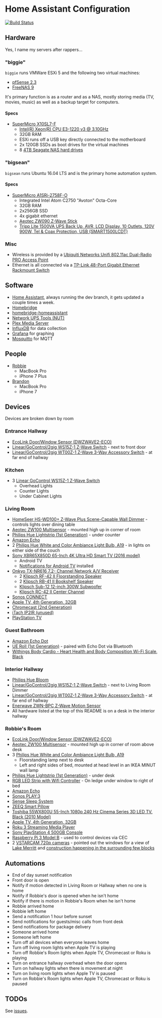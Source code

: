 # Home Assistant Configuration

[![Build Status](https://travis-ci.org/robbiet480/Home-Assistant-Config.svg?branch=master)](https://travis-ci.org/robbiet480/Home-Assistant-Config)

## Hardware
Yes, I name my servers after rappers...

### "biggie"

`biggie` runs VMWare ESXi 5 and the following two virtual machines:
  - [pfSense 2.3][pfsense]
  - [FreeNAS 9][freenas]

It's primary function is as a router and as a NAS, mostly storing media (TV, movies, music) as well as a backup target for computers.

#### Specs

- [SuperMicro X10SL7-F][supermicro-x10sl7-f]
  - [Intel(R) Xeon(R) CPU E3-1220 v3 @ 3.10GHz][intel-e3-1220-v3]
  - 32GB RAM
  - ESXi runs off a USB key directly connected to the motherboard
  - 2x 120GB SSDs as boot drives for the virtual machines
  - 8 [4TB Seagate NAS hard drives][seagate-hdd]


### "bigsean"

`bigsean` runs Ubuntu 16.04 LTS and is the primary home automation system.

#### Specs

- [SuperMicro A1SRi-2758F-O][supermicro-a1sri-2758f]
  - Integrated Intel Atom C2750 "Avoton" Octa-Core
  - 32GB RAM
  - 2x256GB SSD
  - 4x gigabit ethernet
  - [Aeotec ZW090 Z-Wave Stick][aeotec-zstick]
  - [Tripp Lite 1500VA UPS Back Up, AVR, LCD Display, 10 Outlets, 120V 900W, Tel & Coax Protection, USB (SMART1500LCDT)][tripp-lite-ups]

### Misc
- Wireless is provided by a [Ubiquiti Networks Unifi 802.11ac Dual-Radio PRO Access Point][uap-ac-pro-us]
- Ethernet is all connected via a [TP-Link 48-Port Gigabit Ethernet Rackmount Switch][tplink-switch]

## Software
- [Home Assistant](https://home-assistant.io/), always running the dev branch, it gets updated a couple times a week.
- [Homebridge][homebridge]
- [homebridge-homeassistant][homebridge-homeassistant]
- [Network UPS Tools (NUT)][nut]
- [Plex Media Server][plex]
- [InfluxDB][influxdb] for data collection
- [Grafana][grafana] for graphing
- [Mosquitto][mosquitto] for MQTT

## People
- [Robbie][robbie-twitter]
  - MacBook Pro
  - iPhone 7 Plus
- [Brandon][brandon-twitter]
  - MacBook Pro
  - iPhone 7

## Devices
Devices are broken down by room

### Entrance Hallway
- [EcoLink Door/Window Sensor (DWZWAVE2-ECO)][ecolink-door-sensor]
- [Linear/GoControl/2gig WS15Z-1 Z-Wave Switch][linear-ws15z-1] - next to front door
- [Linear/GoControl/2gig WT00Z-1 Z-Wave 3-Way Accessory Switch][linear-wt00z-1] - at far end of hallway

### Kitchen
- 3 [Linear GoControl WS15Z-1 Z-Wave Switch][linear-ws15z-1]
  - Overhead Lights
  - Counter Lights
  - Under Cabinet Lights

### Living Room
- [HomeSeer HS-WD100+ Z-Wave Plus Scene-Capable Wall Dimmer][hs-wd100+] - controls lights over dining table
- [Aeotec ZW100 Multisensor][multisensor] - mounted high up in corner of room
- [Philips Hue Lightstrip (1st Generation)][hue-lightstrip] - under counter
- [Amazon Echo][amazon-echo]
- 2 [Philips Hue White and Color Ambiance Light Bulb, A19][hue-bulb] - in lights on either side of the couch
- [Sony XBR65X850D 65-Inch 4K Ultra HD Smart TV (2016 model)][sony-xbr65x850d-tv]
  - Android TV
  - [Notifications for Android TV][nfatv] installed
- [Onkyo TX-NR616 7.2- Channel Network A/V Receiver][onkyo-tx-nr616]
  - 2 [Klipsch RF-42 II Floorstanding Speaker][klipsch-rf42]
  - 2 [Klipsch RB-41 II Bookshelf Speaker][klipsch-rb41]
  - [Klipsch Sub-12 12-inch 300W Subwoofer][klipsch-sub-12]
  - [Klipsch RC-42 II Center Channel][klipsch-rc42]
- [Sonos CONNECT][sonos-connect]
- [Apple TV, 4th Generation, 32GB][apple-tv]
- [Chromecast (2nd Generation)][chromecast]
- [iTach IP2IR (unused)][itach-ip2ir]
- [PlayStation TV][pstv]

### Guest Bathroom
- [Amazon Echo Dot][amazon-echo-dot]
- [UE Roll (1st Generation)][ue-roll] - paired with Echo Dot via Bluetooth
- [Withings Body Cardio - Heart Health and Body Composition Wi-Fi Scale, Black][withings-scale]

### Interior Hallway
- [Philips Hue Bloom][hue-bloom]
- [Linear/GoControl/2gig WS15Z-1 Z-Wave Switch][linear-ws15z-1] - next to Living Room Dimmer
- [Linear/GoControl/2gig WT00Z-1 Z-Wave 3-Way Accessory Switch][linear-wt00z-1] - at far end of hallway
- [Enerwave ZWN-BPC Z-Wave Motion Sensor][enerwave-zwn-bpc]
- All hardware listed at the top of this README is on a desk in the interior hallway

### Robbie's Room
- [EcoLink Door/Window Sensor (DWZWAVE2-ECO)][ecolink-door-sensor]
- [Aeotec ZW100 Multisensor][multisensor] - mounted high up in corner of room above desk
- 3 [Philips Hue White and Color Ambiance Light Bulb, A19][hue-bulb]
  - Floorstanding lamp next to desk
  - Left and right sides of bed, mounted at head level in an IKEA MINUT wall lamp
- [Philips Hue Lightstrip (1st Generation)][hue-lightstrip] - under desk
- [RGB LED Strip with Wifi Controller][rgb-led-strip] - On ledge under window to right of bed
- [Amazon Echo][amazon-echo]
- [Sonos PLAY:3][sonos-play3]
- [Sense Sleep System][hello-sense]
- [ZEEQ Smart Pillow][zeeq-pillow]
- [Toshiba 55WX800U 55-Inch 1080p 240 Hz Cinema Series 3D LED TV, Black (2010 Model)][toshiba-55wx800u]
- [Apple TV, 4th Generation, 32GB][apple-tv]
- [Roku 3 Streaming Media Player][roku-3]
- [Sony PlayStation 4 500GB Console][playstation-4]
- [Raspberry Pi 3 Model B][raspi] - used to control devices via CEC
- 2 [VSTARCAM 720p cameras][vstarcam] - pointed out the windows for a view of [Lake Merritt][lake-merritt] and [construction happening in the surrounding few blocks][bvdsp]

## Automations
- End of day sunset notification
- Front door is open
- Notify if motion detected in Living Room or Hallway when no one is home
- Notify if Robbie's door is opened when he isn't home
- Notify if there is motion in Robbie's Room when he isn't home
- Robbie arrived home
- Robbie left home
- Send a notification 1 hour before sunset
- Send notifications for guests/misc calls from front desk
- Send notifications for package delivery
- Someone arrived home
- Someone left home
- Turn off all devices when everyone leaves home
- Turn off living room lights when Apple TV is playing
- Turn off Robbie's Room lights when Apple TV, Chromecast or Roku is playing
- Turn on entrance hallway overhead when the door opens
- Turn on hallway lights when there is movement at night
- Turn on living room lights when Apple TV is paused
- Turn on Robbie's Room lights when Apple TV, Chromecast or Roku is paused

## TODOs
See [issues](https://github.com/robbiet480/Home-Assistant-Config/issues).

[homebridge]: https://github.com/nfarina/homebridge
[homebridge-homeassistant]: https://github.com/home-assistant/homebridge-homeassistant
[nut]: http://networkupstools.org/
[plex]: https://www.plex.tv/
[influxdb]: https://www.influxdata.com/
[robbie-twitter]: https://twitter.com/robbie
[brandon-twitter]: https://twitter.com/bitsofbrandon
[linear-ws15z-1]: http://amzn.to/2l1ZwMu
[ecolink-door-sensor]: http://amzn.to/2kfzKVq
[linear-wt00z-1]: http://amzn.to/2l6qX7B
[hs-wd100+]: http://amzn.to/2kUUSgL
[multisensor]: http://amzn.to/2kiWcrJ
[hue-lightstrip]: http://amzn.to/2kV11JM
[amazon-echo]: http://amzn.to/2kFpGUm
[hue-bulb]: http://amzn.to/2kVba9w
[sony-xbr65x850d-tv]: http://amzn.to/2kV4WpU
[nfatv]: https://play.google.com/store/apps/details?id=de.cyberdream.androidtv.notifications.google&hl=en
[onkyo-tx-nr616]: https://www.amazon.com/Onkyo-TX-NR616-Receiver-Discontinued-Manufacturer/dp/B0077V88W2/
[klipsch-rf42]: http://www.klipsch.com/products/rf-42-ii-floorstanding-speaker
[klipsch-rb41]: http://www.klipsch.com/products/rb-41-ii-bookshelf-speakers-pair
[klipsch-sub-12]: http://amzn.to/2kFH77b
[klipsch-rc42]: http://amzn.to/2kFxbuk
[sonos-connect]: http://amzn.to/2kV3xzB
[apple-tv]: http://www.apple.com/shop/buy-tv/apple-tv/apple-tv-32gb
[chromecast]: https://www.google.com/chromecast/tv/chromecast/
[itach-ip2ir]: http://amzn.to/2kFxvcw
[pstv]: http://amzn.to/2kV40lm
[amazon-echo-dot]: http://amzn.to/2kfGti9
[ue-roll]: http://amzn.to/2kiRf2k
[withings-scale]: http://amzn.to/2kiVJG1
[hue-bloom]: http://amzn.to/2ky5TDD
[enerwave-zwn-bpc]: http://amzn.to/2kFI3sd
[rgb-led-strip]: http://amzn.to/2kFQYKb
[sonos-play3]: http://amzn.to/2l6ldKM
[toshiba-55wx800u]: https://www.amazon.com/Toshiba-55WX800U-55-Inch-1080p-Cinema/dp/B00447GA2W/
[hello-sense]: http://amzn.to/2kVeKjQ
[zeeq-pillow]: https://www.kickstarter.com/projects/2121327950/zeeq-smart-pillow-stream-music-stop-snoring-sleep
[roku-3]: http://amzn.to/2l6im4I
[playstation-4]: https://www.amazon.com/Sony-PlayStation-4-500GB-Console/dp/B00BGA9WK2/
[raspi]: http://amzn.to/2kFCrhz
[vstarcam]: http://amzn.to/2kfzs0U
[lake-merritt]: https://en.wikipedia.org/wiki/Lake_Merritt
[bvdsp]: http://www.oaklandnet.com/bvdsp/
[supermicro-a1sri-2758f]: http://amzn.to/2l6vc2S
[aeotec-zstick]: http://amzn.to/2kV8loA
[tripp-lite-ups]: http://amzn.to/2kFEjqI
[uap-ac-pro-us]: http://amzn.to/2kj3IDf
[tplink-switch]: http://amzn.to/2kFAuBC
[supermicro-x10sl7-f]: http://amzn.to/2kfGaUt
[intel-e3-1220-v3]: http://amzn.to/2kFBk1y
[seagate-hdd]: http://amzn.to/2kiUJlq
[pfsense]: https://www.pfsense.org
[freenas]: http://www.freenas.org/
[grafana]: https://grafana.net/
[mosquitto]: https://mosquitto.org/
